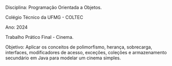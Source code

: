 Disciplina: Programação Orientada a Objetos. 

Colégio Técnico da UFMG - COLTEC

Ano: 2024 

Trabalho Prático Final - Cinema. 


Objetivo: Aplicar os conceitos de polimorfismo, herança, sobrecarga, interfaces, modificadores de acesso, exceções, coleções e armazenamento secundário em Java para modelar um cinema simples.
